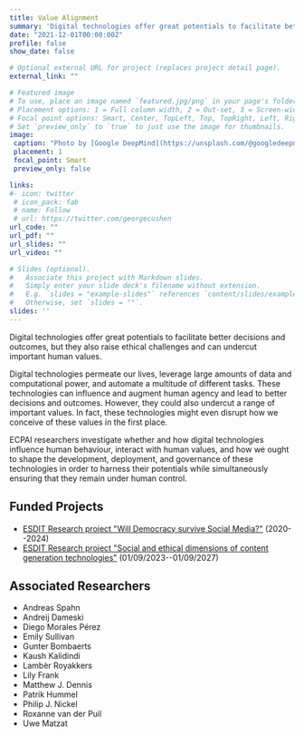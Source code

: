 ```yaml
---
title: Value Alignment
summary: 'Digital technologies offer great potentials to facilitate better decisions and outcomes, but they also raise ethical challenges and can undercut important human values. [(read more)](/project/value-alignment)' 
date: "2021-12-01T00:00:00Z"
profile: false
show_date: false

# Optional external URL for project (replaces project detail page).
external_link: ""

# Featured image
# To use, place an image named `featured.jpg/png` in your page's folder.
# Placement options: 1 = Full column width, 2 = Out-set, 3 = Screen-width
# Focal point options: Smart, Center, TopLeft, Top, TopRight, Left, Right, BottomLeft, Bottom, BottomRight
# Set `preview_only` to `true` to just use the image for thumbnails.
image:
 caption: "Photo by [Google DeepMind](https://unsplash.com/@googledeepmind) on [Unsplash](https://unsplash.com/photos/a-group-of-construction-tools-ZJKE4XVlKIA)"
 placement: 1
 focal_point: Smart
 preview_only: false

links:
#- icon: twitter
 # icon_pack: fab
 # name: Follow
 # url: https://twitter.com/georgecushen
url_code: ""
url_pdf: ""
url_slides: ""
url_video: ""

# Slides (optional).
#   Associate this project with Markdown slides.
#   Simply enter your slide deck's filename without extension.
#   E.g. `slides = "example-slides"` references `content/slides/example-slides.md`.
#   Otherwise, set `slides = ""`.
slides: ''
---
```


Digital technologies offer great potentials to facilitate better decisions and outcomes, but they also raise ethical challenges and can undercut important human values. 

Digital technologies permeate our lives, leverage large amounts of data and computational power, and automate a multitude of different tasks. These technologies can influence and augment human agency and lead to better decisions and outcomes. However, they could also undercut a range of important values. In fact, these technologies might even disrupt how we conceive of these values in the first place. 

ECPAI researchers investigate whether and how digital technologies influence human behaviour, interact with human values, and how we ought to shape the development, deployment, and governance of these technologies in order to harness their potentials while simultaneously ensuring that they remain under human control. 

## Funded Projects
- [ESDIT Research project "Will Democracy survive Social Media?"](https://www.esdit.nl/line-or-track/future-fair-free-society/) (2020--2024)
- [ESDIT Research project "Social and ethical dimensions of content generation technologies"](https://www.esdit.nl/line-or-track/future-fair-free-society/) (01/09/2023--01/09/2027)

## Associated Researchers

- Andreas Spahn
- Andreij Dameski 
- Diego Morales Pérez
- Emily Sullivan
- Gunter Bombaerts
- Kaush Kalidindi
- Lambèr Royakkers
- Lily Frank
- Matthew J. Dennis
- Patrik Hummel
- Philip J. Nickel
- Roxanne van der Puil
- Uwe Matzat